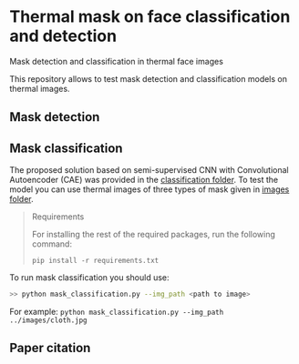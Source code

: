 # Thermal mask on face classification and detection
Mask detection and classification in thermal face images




This repository allows to test mask detection and classification models on thermal images.


## Mask detection


## Mask classification
The proposed solution based on semi-supervised CNN with Convolutional Autoencoder (CAE) was provided in the [classification folder](https://github.com/natkowalczyk/thermal-mask-classification-and-detection/tree/main/classification). To test the model you can use thermal images of three types of mask given in [images folder](https://github.com/natkowalczyk/thermal-mask-classification-and-detection/tree/main/images).

> Requirements
>
> For installing the rest of the required packages, run the following command:
>
> ```
> pip install -r requirements.txt
> ```

To run mask classification you should use:
```bash
>> python mask_classification.py --img_path <path to image>
```

For example:
`python mask_classification.py --img_path ../images/cloth.jpg`

## Paper citation
